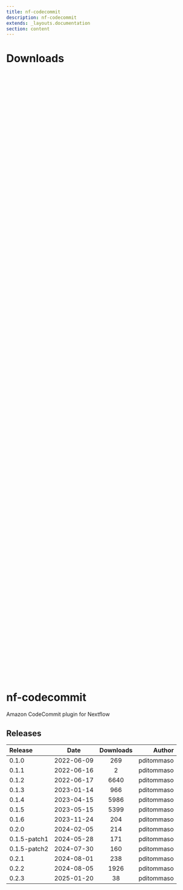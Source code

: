 ```yaml
---
title: nf-codecommit
description: nf-codecommit
extends: _layouts.documentation
section: content
---
```


# Downloads

<div style="position: relative; height:40vh; width:80vw">
    <canvas id="releases"></canvas>
</div>
<script type="module" src="nf-plugin-stats/docs/nf-codecommit/nf-codecommit.js"></script>

# nf-codecommit
Amazon CodeCommit plugin for Nextflow


## Releases

| Release                               |                       Date                       |                   Downloads                    |                           Author |
| :------------ |:------------------------------------------------:|:----------------------------------------------:|---------------------------------:|
 |  0.1.0                                               | 2022-06-09                                          | 269                                                | pditommaso                                         |
 |  0.1.1                                               | 2022-06-16                                          | 2                                                  | pditommaso                                         |
 |  0.1.2                                               | 2022-06-17                                          | 6640                                               | pditommaso                                         |
 |  0.1.3                                               | 2023-01-14                                          | 966                                                | pditommaso                                         |
 |  0.1.4                                               | 2023-04-15                                          | 5986                                               | pditommaso                                         |
 |  0.1.5                                               | 2023-05-15                                          | 5399                                               | pditommaso                                         |
 |  0.1.6                                               | 2023-11-24                                          | 204                                                | pditommaso                                         |
 |  0.2.0                                               | 2024-02-05                                          | 214                                                | pditommaso                                         |
 |  0.1.5-patch1                                        | 2024-05-28                                          | 171                                                | pditommaso                                         |
 |  0.1.5-patch2                                        | 2024-07-30                                          | 160                                                | pditommaso                                         |
 |  0.2.1                                               | 2024-08-01                                          | 238                                                | pditommaso                                         |
 |  0.2.2                                               | 2024-08-05                                          | 1926                                               | pditommaso                                         |
 |  0.2.3                                               | 2025-01-20                                          | 38                                                 | pditommaso                                         |
